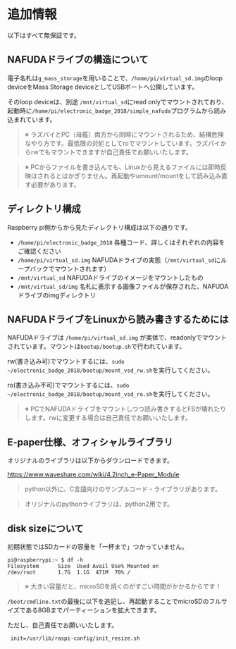 # 追加情報

以下はすべて無保証です。


## NAFUDAドライブの構造について

電子名札は`g_mass_storage`を用いることで、`/home/pi/virtual_sd.img`のloop deviceをMass Storage deviceとしてUSBポートへ公開しています。

そのloop deviceは、別途 `/mnt/virtual_sd`にread onlyでマウントされており、起動時に`/home/pi/electronic_badge_2018/simple_nafuda`プログラムから読み込まれています。

> ※ ラズパイとPC（母艦）両方から同時にマウントされるため、結構危険なやり方です。最低限の対処としてroでマウントしています。ラズパイからrwでもマウントできますが自己責任でお願いいたします。

> ※ PCからファイルを書き込んでも、Linuxから見えるファイルには即時反映はされるとはかぎりません。再起動やumount/mountをして読み込み直す必要があります。


## ディレクトリ構成

Raspberry pi側からから見たディレクトリ構成は以下の通りです。

- `/home/pi/electronic_badge_2018` 各種コード、詳しくはそれぞれの内容をご確認ください
- `/home/pi/virtual_sd.img` NAFUDAドライブの実態（`/mnt/virtual_sd`にループバックでマウントされます）
- `/mnt/virtual_sd` NAFUDAドライブのイメージをマウントしたもの
- `/mnt/virtual_sd/img` 名札に表示する画像ファイルが保存された、NAFUDAドライブのimgディレクトリ


## NAFUDAドライブをLinuxから読み書きするためには

NAFUDAドライブは `/home/pi/virtual_sd.img` が実体で、readonlyでマウントされています。マウントは`bootup/bootup.sh`で行われています。

rw(書き込み可)でマウントするには、`sudo ~/electronic_badge_2018/bootup/mount_vsd_rw.sh`を実行してください。

ro(書き込み不可)でマウントするには、`sudo ~/electronic_badge_2018/bootup/mount_vsd_ro.sh`を実行してください。

> ※ PCでNAFUDAドライブをマウントしつつ読み書きするとFSが壊れたりします。rwに変更する場合は自己責任でお願いいたします。

## E-paper仕様、オフィシャルライブラリ

オリジナルのライブラリは以下からダウンロードできます。

https://www.waveshare.com/wiki/4.2inch_e-Paper_Module

> python以外に、C言語向けのサンプルコード・ライブラリがあります。

> オリジナルのpythonライブラリは、python2用です。

## disk sizeについて

初期状態ではSDカードの容量を「一杯まで」つかっていません。

```
pi@raspberrypi:~ $ df -h
Filesystem      Size  Used Avail Use% Mounted on
/dev/root       1.7G  1.1G  471M  70% /
```

> ※ 大きい容量だと、microSDを焼くのがすごい時間がかかるからです！

`/boot/cmdline.txt`の最後に以下を追記し、再起動することでmicroSDのフルサイズである8GBまでパーティーションを拡大できます。

ただし、自己責任でお願いいたします。

```
 init=/usr/lib/raspi-config/init_resize.sh
```

